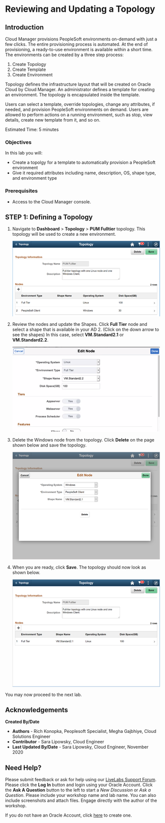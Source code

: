 # Reviewing and Updating a Topology

## Introduction

Cloud Manager provisions PeopleSoft environments on-demand with just a few clicks. The entire provisioning process is automated. At the end of provisioning, a ready-to-use environment is available within a short time. The environments can be created by a three step process:
1. Create Topology
2. Create Template
3. Create Environment

Topology defines the infrastructure layout that will be created on Oracle Cloud by Cloud Manager. An administrator defines a template for creating an environment. The topology is encapsulated inside the template. 

Users can select a template, override topologies, change any attributes, if needed, and provision PeopleSoft environments on demand. Users are allowed to perform actions on a running environment, such as stop, view details, create new template from it, and so on.

Estimated Time: 5 minutes

### Objectives
In this lab you will:
* Create a topolgy for a template to automatically provision a PeopleSoft environment
* Give it required attributes including name, description, OS, shape type, and environment type

### Prerequisites
- Access to the Cloud Manager console.

## **STEP 1**: Defining a Topology

1.	Navigate to **Dashboard** > **Topology** > **PUM Fulltier** topology. This topology will be used to create a new environment. 

    ![](./images/1.png "")

2.	Review the nodes and update the Shapes.  Click **Full Tier** node and select a shape that is available in your AD 2. (Click on the down arrow to see the shapes) 
In this case, select **VM.Standard2.1** or **VM.Standard2.2**. 

    ![](./images/topology.png "")

3.	Delete the Windows node from the topology. Click **Delete** on the page shown below and save the topology. 

    ![](./images/3.png "")

4.	When you are ready, click **Save**. The topology should now look as shown below.

    ![](./images/4.png "")

You may now proceed to the next lab.

## Acknowledgements

**Created By/Date**   
* **Authors** - Rich Konopka, Peoplesoft Specialist, Megha Gajbhiye, Cloud Solutions Engineer
* **Contributor** -  Sara Lipowsky, Cloud Engineer
* **Last Updated By/Date** - Sara Lipowsky, Cloud Engineer, November 2020

## Need Help?
Please submit feedback or ask for help using our [LiveLabs Support Forum](https://community.oracle.com/tech/developers/categories/Migrate%20SaaS%20to%20OCI). Please click the **Log In** button and login using your Oracle Account. Click the **Ask A Question** button to the left to start a *New Discussion* or *Ask a Question*.  Please include your workshop name and lab name.  You can also include screenshots and attach files.  Engage directly with the author of the workshop.

If you do not have an Oracle Account, click [here](https://profile.oracle.com/myprofile/account/create-account.jspx) to create one.